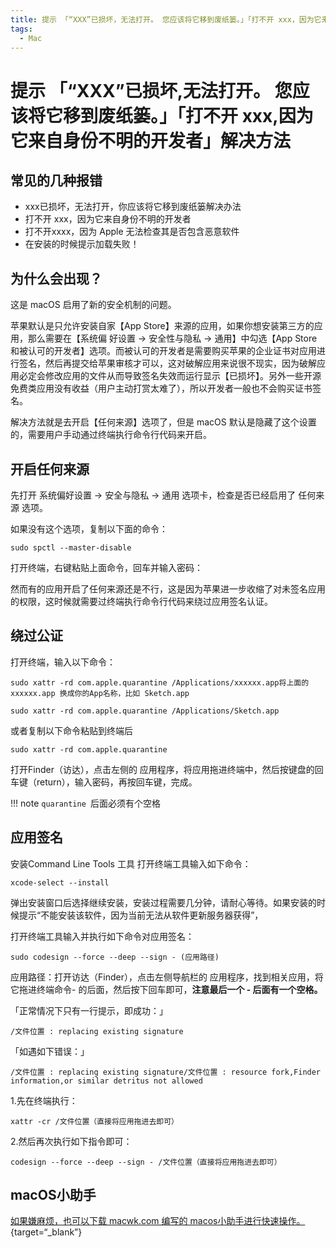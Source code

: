 ```yaml
---
title: 提示 「“XXX”已损坏，无法打开。 您应该将它移到废纸篓。」「打不开 xxx，因为它来自身份不明的开发者」解决方法
tags:
  - Mac
---
```


# 提示 「“XXX”已损坏,无法打开。 您应该将它移到废纸篓。」「打不开 xxx,因为它来自身份不明的开发者」解决方法
## 常见的几种报错

- xxx已损坏，无法打开，你应该将它移到废纸篓解决办法  
- 打不开 xxx，因为它来自身份不明的开发者  
- 打不开xxxx，因为 Apple 无法检查其是否包含恶意软件  
- 在安装的时候提示加载失败！  

## 为什么会出现？

这是 macOS 启用了新的安全机制的问题。  

苹果默认是只允许安装自家【App Store】来源的应用，如果你想安装第三方的应用，那么需要在【系统偏 好设置 -> 安全性与隐私 -> 通用】中勾选【App Store 和被认可的开发者】选项。而被认可的开发者是需要购买苹果的企业证书对应用进行签名，然后再提交给苹果审核才可以，这对破解应用来说很不现实，因为破解应用必定会修改应用的文件从而导致签名失效而运行显示【已损坏】。另外一些开源免费类应用没有收益（用户主动打赏太难了），所以开发者一般也不会购买证书签名。  

解决方法就是去开启【任何来源】选项了，但是 macOS 默认是隐藏了这个设置的，需要用户手动通过终端执行命令行代码来开启。

## 开启任何来源

先打开 系统偏好设置 -> 安全与隐私 -> 通用 选项卡，检查是否已经启用了 任何来源 选项。

如果没有这个选项，复制以下面的命令：
```
sudo spctl --master-disable
```
打开终端，右键粘贴上面命令，回车并输入密码： 


然而有的应用开启了任何来源还是不行，这是因为苹果进一步收缩了对未签名应用的权限，这时候就需要过终端执行命令行代码来绕过应用签名认证。  

## 绕过公证
打开终端，输入以下命令：
```
sudo xattr -rd com.apple.quarantine /Applications/xxxxxx.app将上面的 xxxxxx.app 换成你的App名称，比如 Sketch.app
```
```
sudo xattr -rd com.apple.quarantine /Applications/Sketch.app
```
或者复制以下命令粘贴到终端后
```
sudo xattr -rd com.apple.quarantine 
```
打开Finder（访达），点击左侧的 应用程序，将应用拖进终端中，然后按键盘的回车键（return），输入密码，再按回车键，完成。

!!! note
    `quarantine `后面必须有个空格


## 应用签名
安装Command Line Tools 工具 打开终端工具输入如下命令：
```
xcode-select --install
```
弹出安装窗口后选择继续安装，安装过程需要几分钟，请耐心等待。如果安装的时候提示“不能安装该软件，因为当前无法从软件更新服务器获得”，  

打开终端工具输入并执行如下命令对应用签名：
```
sudo codesign --force --deep --sign - (应用路径)
```
应用路径：打开访达（Finder），点击左侧导航栏的 应用程序，找到相关应用，将它拖进终端命令- 的后面，然后按下回车即可，**注意最后一个 - 后面有一个空格。**

「正常情况下只有一行提示，即成功：」
```
/文件位置 : replacing existing signature
```
「如遇如下错误：」
```
/文件位置 : replacing existing signature/文件位置 : resource fork,Finder information,or similar detritus not allowed
```

1.先在终端执行：
```
xattr -cr /文件位置（直接将应用拖进去即可）
```

2.然后再次执行如下指令即可：
```
codesign --force --deep --sign - /文件位置（直接将应用拖进去即可）
```

## macOS小助手

[如果嫌麻烦，也可以下载 macwk.com 编写的 macos小助手进行快速操作。](https://pan.quark.cn/s/f2302b6789b0){target=“_blank”}
